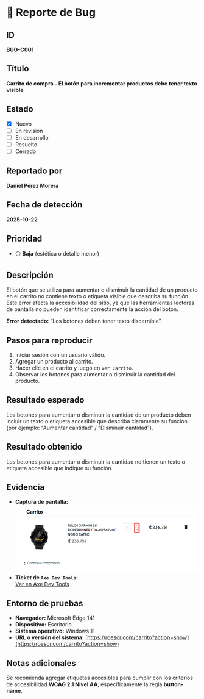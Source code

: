 # 🐞 Reporte de Bug

## ID  
**BUG-C001**

## Título  
**Carrito de compra - El botón para incrementar productos debe tener texto visible**

## Estado  
- [x] Nuevo  
- [ ] En revisión  
- [ ] En desarrollo  
- [ ] Resuelto  
- [ ] Cerrado  

## Reportado por  
**Daniel Pérez Morera**

## Fecha de detección  
**2025-10-22**

## Prioridad  
- ⚪ **Baja** (estética o detalle menor)

## Descripción  
El botón que se utiliza para aumentar o disminuir la cantidad de un producto en el carrito no contiene texto o etiqueta visible que describa su función.  
Este error afecta la accesibilidad del sitio, ya que las herramientas lectoras de pantalla no pueden identificar correctamente la acción del botón.  

**Error detectado:** “Los botones deben tener texto discernible”.

## Pasos para reproducir  
1. Iniciar sesión con un usuario válido.  
2. Agregar un producto al carrito.  
3. Hacer clic en el carrito y luego en `Ver Carrito`.  
4. Observar los botones para aumentar o disminuir la cantidad del producto.

## Resultado esperado  
Los botones para aumentar o disminuir la cantidad de un producto deben incluir un texto o etiqueta accesible que describa claramente su función (por ejemplo: “Aumentar cantidad” / “Disminuir cantidad”).

## Resultado obtenido  
Los botones para aumentar o disminuir la cantidad no tienen un texto o etiqueta accesible que indique su función.

## Evidencia  
- **Captura de pantalla:**  
  ![Carrito-de-compra](Carrito-de-compra.png)  
- **Ticket de `Axe Dev Tools`:**  
  [Ver en Axe Dev Tools](https://axe.deque.com/issues/8e4fe2dc-f3f8-45db-bd61-b5d2d8600cf2)

## Entorno de pruebas  
- **Navegador:** Microsoft Edge 141  
- **Dispositivo:** Escritorio  
- **Sistema operativo:** Windows 11  
- **URL o versión del sistema:** [https://roescr.com/carrito?action=show](https://roescr.com/carrito?action=show)

## Notas adicionales  
Se recomienda agregar etiquetas accesibles para cumplir con los criterios de accesibilidad **WCAG 2.1 Nivel AA**, específicamente la regla **button-name**.